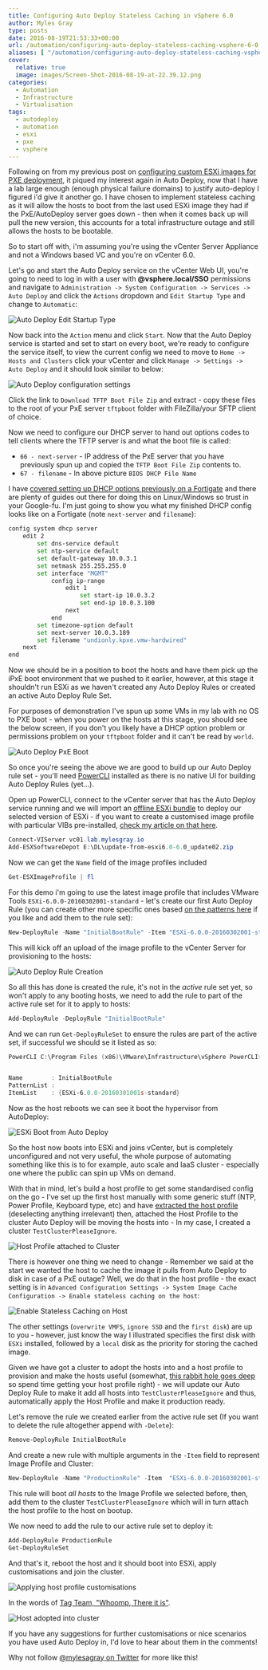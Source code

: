 ```yaml
---
title: Configuring Auto Deploy Stateless Caching in vSphere 6.0
author: Myles Gray
type: posts
date: 2016-08-19T21:53:33+00:00
url: /automation/configuring-auto-deploy-stateless-caching-vsphere-6-0
aliases: [ "/automation/configuring-auto-deploy-stateless-caching-vsphere-6-0/amp" ]
cover:
  relative: true
  image: images/Screen-Shot-2016-08-19-at-22.39.12.png
categories:
  - Automation
  - Infrastructure
  - Virtualisation
tags:
  - autodeploy
  - automation
  - esxi
  - pxe
  - vsphere
---
```


Following on from my previous post on [configuring custom ESXi images for PXE deployment][1], it piqued my interest again in Auto Deploy, now that I have a lab large enough (enough physical failure domains) to justify auto-deploy I figured i'd give it another go. I have chosen to implement stateless caching as it will allow the hosts to boot from the last used ESXi image they had if the PxE/AutoDeploy server goes down - then when it comes back up will pull the new version, this accounts for a total infrastructure outage and still allows the hosts to be bootable.

So to start off with, i'm assuming you're using the vCenter Server Appliance and not a Windows based VC and you're on vCenter 6.0.

Let's go and start the Auto Deploy service on the vCenter Web UI, you're going to need to log in with a user with **@vsphere.local/SSO** permissions and navigate to `Administration -> System Configuration -> Services -> Auto Deploy` and click the `Actions` dropdown and `Edit Startup Type` and change to `Automatic`:

![Auto Deploy Edit Startup Type][2]

Now back into the `Action` menu and click `Start`. Now that the Auto Deploy service is started and set to start on every boot, we're ready to configure the service itself, to view the current config we need to move to `Home -> Hosts and Clusters` click your vCenter and click `Manage -> Settings -> Auto Deploy` and it should look similar to below:

![Auto Deploy configuration settings][3]

Click the link to `Download TFTP Boot File Zip` and extract - copy these files to the root of your PxE server `tftpboot` folder with FileZilla/your SFTP client of choice.

Now we need to configure our DHCP server to hand out options codes to tell clients where the TFTP server is and what the boot file is called:

* `66 - next-server` - IP address of the PxE server that you have previously spun up and copied the `TFTP Boot File Zip` contents to.
* `67 - filename` - In above picture `BIOS DHCP File Name`

I have [covered setting up DHCP options previously on a Fortigate][4] and there are plenty of guides out there for doing this on Linux/Windows so trust in your Google-fu. I'm just going to show you what my finished DHCP config looks like on a Fortigate (note `next-server` and `filename`):

```sh
config system dhcp server
    edit 2
        set dns-service default
        set ntp-service default
        set default-gateway 10.0.3.1
        set netmask 255.255.255.0
        set interface "MGMT"
            config ip-range
                edit 1
                    set start-ip 10.0.3.2
                    set end-ip 10.0.3.100
                next
            end
        set timezone-option default
        set next-server 10.0.3.189
        set filename "undionly.kpxe.vmw-hardwired"
    next
end
```

Now we should be in a position to boot the hosts and have them pick up the iPxE boot environment that we pushed to it earlier, however, at this stage it shouldn't run ESXi as we haven't created any Auto Deploy Rules or created an active Auto Deploy Rule Set.

For purposes of demonstration I've spun up some VMs in my lab with no OS to PXE boot - when you power on the hosts at this stage, you should see the below screen, if you don't you likely have a DHCP option problem or permissions problem on your `tftpboot` folder and it can't be read by `world`.

![Auto Deploy PxE Boot][5]

So once you're seeing the above we are good to build up our Auto Deploy rule set - you'll need [PowerCLI][6] installed as there is no native UI for building Auto Deploy Rules (yet...).

Open up PowerCLI, connect to the vCenter server that has the Auto Deploy service running and we will import an [offline ESXi bundle][7] to deploy our selected version of ESXi - if you want to create a customised image profile with particular VIBs pre-installed, [check my article on that here][1].

```powershell
Connect-VIServer vc01.lab.mylesgray.io
Add-ESXSoftwareDepot E:\DL\update-from-esxi6.0-6.0_update02.zip
```

Now we can get the `Name` field of the image profiles included

```powershell
Get-ESXImageProfile | fl
```

For this demo i'm going to use the latest image profile that includes VMware Tools `ESXi-6.0.0-20160302001-standard` - let's create our first Auto Deploy Rule (you can create other more specific ones based [on the patterns here][8] if you like and add them to the rule set):

```powershell
New-DeployRule -Name "InitialBootRule" -Item "ESXi-6.0.0-20160302001-standard" -AllHosts
```

This will kick off an upload of the image profile to the vCenter Server for provisioning to the hosts:

![Auto Deploy Rule Creation][9]

So all this has done is created the rule, it's not in the _active_ rule set yet, so won't apply to any booting hosts, we need to add the rule to part of the active rule set for it to apply to hosts:

```powershell
Add-DeployRule -DeployRule "InitialBootRule"
```

And we can run `Get-DeployRuleSet` to ensure the rules are part of the active set, if successful we should se it listed as so:

```powershell
PowerCLI C:\Program Files (x86)\VMware\Infrastructure\vSphere PowerCLI> Get-DeployRuleSet


Name        : InitialBootRule
PatternList :
ItemList    : {ESXi-6.0.0-20160301001s-standard}
```

Now as the host reboots we can see it boot the hypervisor from AutoDeploy:

![ESXi Boot from Auto Deploy][10]

So the host now boots into ESXi and joins vCenter, but is completely unconfigured and not very useful, the whole purpose of automating something like this is to for example, auto scale and IaaS cluster - especially one where the public can spin up VMs on demand.

With that in mind, let's build a host profile to get some standardised config on the go - I've set up the first host manually with some generic stuff (NTP, Power Profile, Keyboard type, etc) and have [extracted the host profile][11] (deselecting anything irrelevant) then, attached the Host Profile to the cluster Auto Deploy will be moving the hosts into - In my case, I created a cluster `TestClusterPleaseIgnore`.

![Host Profile attached to Cluster][12]

There is however one thing we need to change - Remember we said at the start we wanted the host to cache the image it pulls from Auto Deploy to disk in case of a PxE outage? Well, we do that in the host profile - the exact setting is in `Advanced Configuration Settings -> System Image Cache Configuration -> Enable stateless caching on the host`:

![Enable Stateless Caching on Host][13]

The other settings (`overwrite VMFS`, `ignore SSD` and the `first disk`) are up to you - however, just know the way I illustrated specifies the first disk with `ESXi` installed, followed by a `local` disk as the priority for storing the cached image.

Given we have got a cluster to adopt the hosts into and a host profile to provision and make the hosts useful (somewhat, [this rabbit hole goes deep][14] so spend time getting your host profile right) - we will update our Auto Deploy Rule to make it add all hosts into `TestClusterPleaseIgnore` and thus, automatically apply the Host Profile and make it production ready.

Let's remove the rule we created earlier from the active rule set (If you want to delete the rule altogether append with `-Delete`):

```powershell
Remove-DeployRule InitialBootRule
```

And create a new rule with multiple arguments in the `-Item` field to represent Image Profile and Cluster:

```powershell
New-DeployRule -Name "ProductionRule" -Item  "ESXi-6.0.0-20160302001-standard",TestClusterPleaseIgnore -AllHosts
```

This rule will boot _all hosts_ to the Image Profile we selected before, then, add them to the cluster `TestClusterPleaseIgnore` which will in turn attach the host profile to the host on bootup.

We now need to add the rule to our active rule set to deploy it:

```powershell
Add-DeployRule ProductionRule
Get-DeployRuleSet
```

And that's it, reboot the host and it should boot into ESXi, apply customisations and join the cluster.

![Applying host profile customisations][15]

In the words of [Tag Team, "Whoomp, There it is"][16].

![Host adopted into cluster][17]

If you have any suggestions for further customisations or nice scenarios you have used Auto Deploy in, I'd love to hear about them in the comments!

Why not follow [@mylesagray on Twitter][18] for more like this!

 [1]: /infrastructure/building-customised-esxi-image-pxe-installation/
 [2]: images/Image-5.png
 [3]: images/Image-6.png
 [4]: /infrastructure/enabling-pxe-boot-options-fortigate-dhcp/
 [5]: images/PxE-Boot.gif
 [6]: https://www.vmware.com/support/developer/PowerCLI/
 [7]: https://my.vmware.com/web/vmware/details?productId=491&downloadGroup=ESXI60U2
 [8]: http://pubs.vmware.com/vsphere-60/index.jsp#com.vmware.vsphere.install.doc/GUID-3521CBAC-8819-489D-A10A-93397E332C9A.html
 [9]: images/2016-08-19_21-28-01.gif
 [10]: images/Screen-Shot-2016-08-19-at-21.48.09.png
 [11]: http://pubs.vmware.com/vsphere-60/index.jsp#com.vmware.vsphere.install.doc/GUID-4D8EDD07-6C77-4845-8F0E-A0F4C9102840.html
 [12]: images/Screen-Shot-2016-08-19-at-22.14.04.png
 [13]: images/Screen-Shot-2016-08-19-at-22.31.45.png
 [14]: https://pubs.vmware.com/vsphere-60/topic/com.vmware.ICbase/PDF/vsphere-esxi-vcenter-server-60-host-profiles-guide.pdf
 [15]: images/Screen-Shot-2016-08-19-at-22.37.21.png
 [16]: https://youtu.be/Z-FPimCmbX8?t=46
 [17]: images/Screen-Shot-2016-08-19-at-22.39.12.png
 [18]: https://twitter.com/mylesagray
